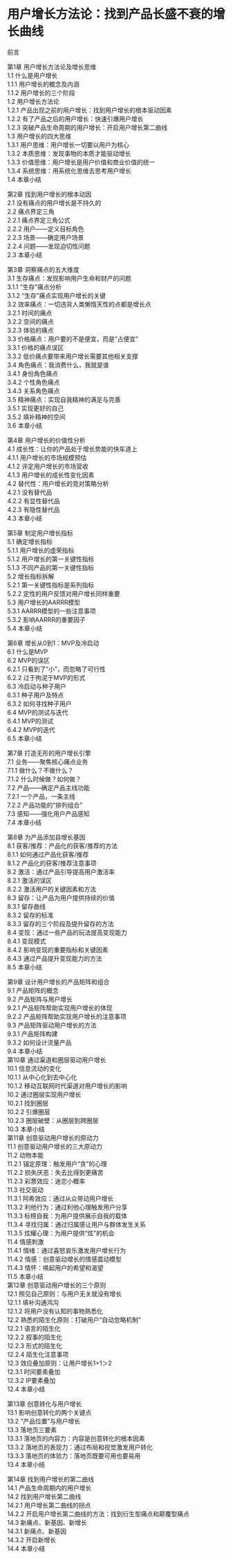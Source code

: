 # 用户增长方法论：找到产品长盛不衰的增长曲线      
  
前言    
  
第1章 用户增长方法论及增长思维  
1.1 什么是用户增长  
1.1.1 用户增长的概念及内涵  
1.1.2 用户增长的三个阶段  
1.2 用户增长方法论  
1.2.1 产品出现之前的用户增长：找到用户增长的根本驱动因素  
1.2.2 有了产品之后的用户增长：快速引爆用户增长  
1.2.3 突破产品生命周期的用户增长：开启用户增长第二曲线  
1.3 用户增长的四大思维  
1.3.1 用户思维：用户增长一切要以用户为核心  
1.3.2 本质思维：发现事物的本质才能驱动增长  
1.3.3 价值思维：用户增长是用户价值和商业价值的统一  
1.3.4 系统思维：用系统化思维去思考用户增长  
1.4 本章小结  
  
第2章 找到用户增长的根本动因  
2.1 没有痛点的用户增长是不持久的  
2.2 痛点界定三角  
2.2.1 痛点界定三角公式  
2.2.2 用户——定义目标角色  
2.2.3 场景——确定用户场景  
2.2.4 问题——发现迫切性问题  
2.3 本章小结  
  
第3章 洞察痛点的五大维度  
3.1 生存痛点：发现影响用户生命和财产的问题  
3.1.1 “生存”痛点分析  
3.1.2 “生存”痛点实现用户增长的关键  
3.2 效率痛点：一切违背人类懒惰天性的点都是增长点  
3.2.1 时间的痛点  
3.2.2 空间的痛点  
3.2.3 体验的痛点  
3.3 价格痛点：用户要的不是便宜，而是“占便宜”  
3.3.1 价格的痛点误区  
3.3.2 低价痛点要带来用户增长需要其他相关支撑  
3.4 角色痛点：我消费什么，我就是谁  
3.4.1 身份角色痛点  
3.4.2 个性角色痛点  
3.4.3 关系角色痛点  
3.5 精神痛点：实现自我精神的满足与完善  
3.5.1 实现更好的自己  
3.5.2 填补精神的空间  
3.6 本章小结  
  
第4章 用户增长的价值性分析  
4.1 成长性：让你的产品处于增长势能的快车道上  
4.1.1 用户增长的市场规模预估  
4.1.2 评定用户增长的市场营收  
4.1.3 用户增长的成长性变化因素  
4.2 替代性：用户增长的竞对策略分析  
4.2.1 没有替代品  
4.2.2 有显性替代品  
4.2.3 有隐性替代品  
4.3 本章小结  
  
第5章 制定用户增长指标  
5.1 确定增长指标  
5.1.1 用户增长的虚荣指标  
5.1.2 用户增长的第一关键性指标  
5.1.3 不同产品的第一关键性指标  
5.2 增长指标拆解  
5.2.1 第一关键性指标是系列指标  
5.2.2 定性的用户反馈对用户增长同样重要  
5.3 用户增长的AARRR模型  
5.3.1 AARRR模型的一些注意事项  
5.3.2 影响AARRR的重要因子  
5.4 本章小结  
  
第6章 增长从0到1：MVP及冷启动  
6.1 什么是MVP  
6.2 MVP的误区  
6.2.1 只看到了“小”，而忽略了可行性  
6.2.2 过于拘泥于MVP的形式  
6.3 冷启动与种子用户  
6.3.1 种子用户及特点  
6.3.2 如何寻找种子用户  
6.4 MVP的测试与迭代  
6.4.1 MVP的测试  
6.4.2 MVP的迭代  
6.5 本章小结  
  
第7章 打造无形的用户增长引擎  
7.1 业务——聚焦核心痛点业务  
7.1.1 做什么？不做什么？  
7.1.2 什么时候做？如何做？  
7.2 产品——确定产品主线功能  
7.2.1 一个产品，一条主线  
7.2.2 产品功能的“排列组合”  
7.3 感知——强化用户产品感知  
7.4 本章小结  
  
第8章 为产品添加自增长基因  
8.1 获客/推荐：产品化的获客/推荐的方法  
8.1.1 如何通过产品化获客/推荐  
8.1.2 产品化的获客/推荐注意事项  
8.2 激活：通过产品引导提高用户激活率  
8.2.1 激活的误区  
8.2.2 激活用户的关键因素和方法  
8.3 留存：让产品为用户提供持续的价值  
8.3.1 留存曲线  
8.3.2 留存的标准  
8.3.3 留存的三个阶段及提升留存的方法  
8.4 变现：通过一些产品的玩法提高变现能力  
8.4.1 变现模式  
8.4.2 影响变现的重要指标和关键因素  
8.4.3 通过产品提升变现能力的方法  
8.5 本章小结  
  
第9章 设计用户增长的产品矩阵和组合  
9.1 产品矩阵的概念  
9.2 产品矩阵与用户增长  
9.2.1 产品矩阵帮助实现用户增长的体现  
9.2.2 产品矩阵帮助实现用户增长的注意事项  
9.3 产品矩阵驱动用户增长的方法  
9.3.1 产品矩阵构建  
9.3.2 如何设计流量产品  
9.4 本章小结  
第10章 通过渠道和圈层驱动用户增长  
10.1 信息流动的变化  
10.1.1 从中心化到去中心化  
10.1.2 移动互联网时代渠道对用户增长的影响  
10.2 通过圈层实现用户增长  
10.2.1 找到圈层  
10.2.2 引爆圈层  
10.2.3 圈层破壁：从圈层到跨圈层  
10.3 本章小结  
第11章 创意驱动用户增长的原动力  
11.1 创意驱动用户增长的三大原动力  
11.2 动物本能  
11.2.1 锚定原理：触发用户“贪”的心理  
11.2.2 损失厌恶：失去比得到更痛苦  
11.2.3 彩票效应：迷恋小概率  
11.3 社交驱动  
11.3.1 阿希效应：通过从众带动用户增长  
11.3.2 利他行为：通过利他心理触发用户分享  
11.3.3 标榜自我：为用户提供展示自我的载体  
11.3.4 寻找归属：通过归属感让用户与群体发生关系  
11.3.5 炫耀心理：为用户提供“炫”的机会  
11.4 情感刺激  
11.4.1 情绪：通过喜怒哀乐激发用户增长行为  
11.4.2 情感：创意驱动增长的情感震动模型  
11.4.3 情怀：唤起用户的希望和渴望  
11.5 本章小结  
第12章 创意驱动用户增长的三个原则  
12.1 照见自己原则：与用户无关就没有增长  
12.1.1 填补沟通鸿沟  
12.1.2 将用户没有认知的事物熟悉化  
12.2 熟悉的陌生化原则：打破用户“自动忽略机制”  
12.2.1 语言的陌生化  
12.2.2 叙事的陌生化  
12.2.3 形式的陌生化  
12.2.4 陌生化注意事项  
12.3 效应叠加原则：让用户增长1+1＞2  
12.3.1 时间要素叠加  
12.3.2 IP要素叠加  
12.4 本章小结  
  
第13章 创意转化与用户增长  
13.1 影响创意转化的两个关键点  
13.2 “产品位置”与用户增长  
13.3 落地页三要素  
13.3.1 落地页的内容力：内容是创意转化的根本因素  
13.3.2 落地页的表现力：通过布局和视觉激发用户转化  
13.3.3 落地页的体验力：落地页既要可用也要易用  
13.4 本章小结  
  
第14章 找到用户增长的第二曲线  
14.1 产品生命周期内的用户增长  
14.2 找到用户增长第二曲线  
14.2.1 用户增长第二曲线的拐点  
14.2.2 开启用户增长第二曲线的方法：找到衍生型痛点和颠覆型痛点  
14.3 新痛点、新基因、新增长  
14.3.1 新痛点、新基因  
14.3.2 开启新增长  
14.4 本章小结  
